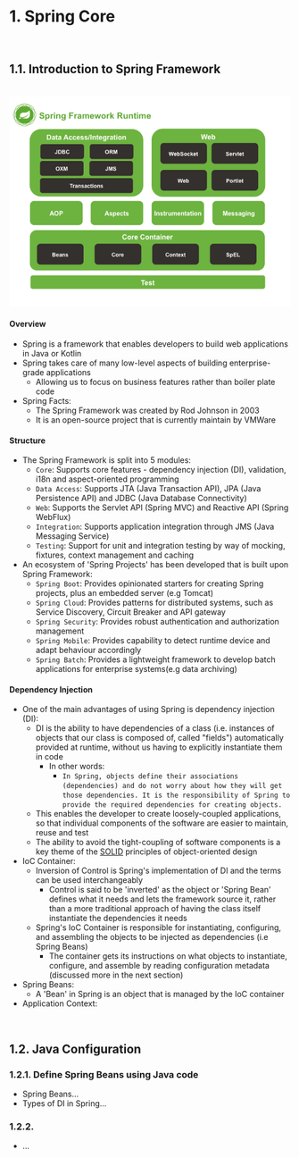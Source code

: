 # 1. Spring Core

<br>

## <a name="1.1"></a> 1.1. Introduction to Spring Framework

<br>

<img src="../res/spring-overview.png" width="600px">

#### Overview
* Spring is a framework that enables developers to build web applications in Java or Kotlin
* Spring takes care of many low-level aspects of building enterprise-grade applications
    * Allowing us to focus on business features rather than boiler plate code
* Spring Facts:
    * The Spring Framework was created by Rod Johnson in 2003
    * It is an open-source project that is currently maintain by VMWare

#### Structure
* The Spring Framework is split into 5 modules:
    * `Core`: Supports core features - dependency injection (DI), validation, i18n and aspect-oriented programming
    * `Data Access`: Supports JTA (Java Transaction API), JPA (Java Persistence API) and JDBC (Java Database Connectivity)
    * `Web`: Supports the Servlet API (Spring MVC) and Reactive API (Spring WebFlux)
    * `Integration`: Supports application integration through JMS (Java Messaging Service)
    * `Testing`: Support for unit and integration testing by way of mocking, fixtures, context management and caching
* An ecosystem of 'Spring Projects' has been developed that is built upon Spring Framework:
    * `Spring Boot`: Provides opinionated starters for creating Spring projects, plus an embedded server (e.g Tomcat)
    * `Spring Cloud`: Provides patterns for distributed systems, such as Service Discovery, Circuit Breaker and API gateway
    * `Spring Security`: Provides robust authentication and authorization management
    * `Spring Mobile`: Provides capability to detect runtime device and adapt behaviour accordingly
    * `Spring Batch`: Provides a lightweight framework to develop batch applications for enterprise systems(e.g data archiving)

#### Dependency Injection
* One of the main advantages of using Spring is dependency injection (DI):
    * DI is the ability to have dependencies of a class (i.e. instances of objects that our class is composed of, called "fields") automatically provided at runtime, without us having to explicitly instantiate them in code
        * In other words:
            * `In Spring, objects define their associations (dependencies) and do not worry about how they will get those dependencies. It is the responsibility of Spring to provide the required dependencies for creating objects.`
    * This enables the developer to create loosely-coupled applications, so that individual components of the software are easier to maintain, reuse and test
    * The ability to avoid the tight-coupling of software components is a key theme of the [SOLID](https://github.com/JRSmiffy/spring/tree/main/content/03-dependency-injection#the-solid-principles-of-oop) principles of object-oriented design
* IoC Container:
    * Inversion of Control is Spring's implementation of DI and the terms can be used interchangeably
        * Control is said to be 'inverted' as the object or 'Spring Bean' defines what it needs and lets the framework source it, rather than a more traditional approach of having the class itself instantiate the dependencies it needs
    * Spring's IoC Container is responsible for instantiating, configuring, and assembling the objects to be injected as dependencies (i.e Spring Beans)
        * The container gets its instructions on what objects to instantiate, configure, and assemble by reading configuration metadata (discussed more in the next section)
* Spring Beans:
    * A 'Bean' in Spring is an object that is managed by the IoC container
* Application Context:

<br>

## <a name="1.2"></a> 1.2. Java Configuration

### <a name="1.2.1"></a> 1.2.1. Define Spring Beans using Java code
* Spring Beans...
* Types of DI in Spring...

### 1.2.2.
* ...